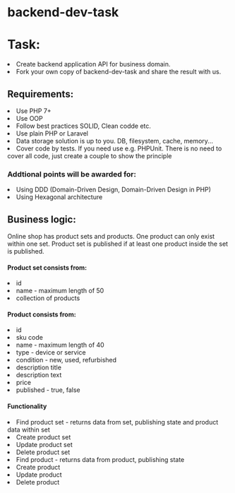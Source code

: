 # backend-dev-task

<h1>Task:</h1>

<li>Create backend application API for business domain.</li>
<li>Fork your own copy of backend-dev-task and share the result with us.</li>

<h2>Requirements:</h2>
<li>Use PHP 7+</li>
<li>Use OOP</li>
<li>Follow best practices SOLID, Clean codde etc.</li>
<li>Use plain PHP or Laravel</li>
<li>Data storage solution is up to you. DB, filesystem, cache, memory... </li>
<li>Cover code by tests. If you need use e.g. PHPUnit. There is no need to cover all code, just create a couple to show the principle</li>
 
<h3>Addtional points will be awarded for:</h3>
<li>Using DDD (Domain-Driven Design, Domain-Driven Design in PHP)</li>
<li>Using Hexagonal architecture</li>

<h2>Business logic:</h2>

Online shop has product sets and products. One product can only exist within one set. Product set is published if at least one product inside the set is published.

<h4>Product set consists from:</h4>
<li>id</li>
<li>name - maximum length of 50</li>
<li>collection of products</li>

<h4>Product consists from:</h4>
<li>id</li>
<li>sku code</li>
<li>name - maximum length of 40</li>
<li>type - device or service</li>
<li>condition - new, used, refurbished</li>
<li>description title</li>
<li>description text</li>
<li>price</li>
<li>published - true, false</li>

<h4>Functionality</h4>
<li>Find product set - returns data from set, publishing state and product data within set</li>
<li>Create product set</li>
<li>Update product set</li>
<li>Delete product set</li>
<li>Find product - returns data from product, publishing state</li>
<li>Create product</li>
<li>Update product</li>
<li>Delete product</li>
